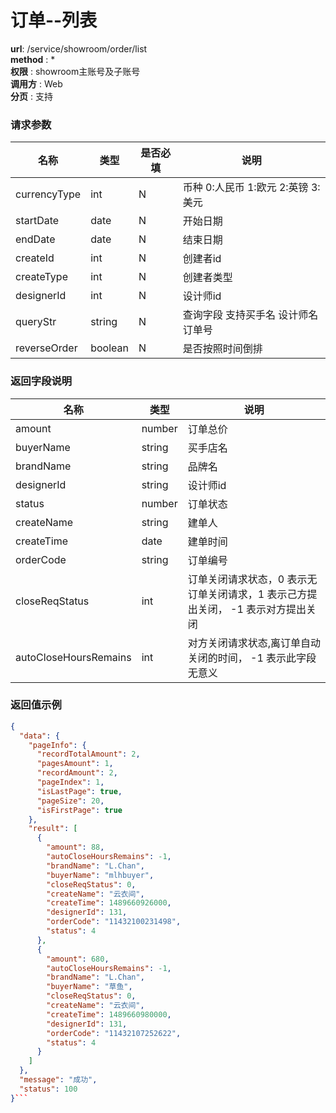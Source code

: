 订单--列表
=======

**url**: /service/showroom/order/list  
**method** : *  
**权限** : showroom主账号及子账号  
**调用方** : Web  
**分页** : 支持  

### 请求参数

|   名称   	    |  类型  | 是否必填   |   说明   |
|--------------|--------|----------|----------|
|currencyType  |  int   |    N     |币种 0:人民币 1:欧元 2:英镑 3:美元|
|startDate     |  date  |    N     |开始日期   |
|endDate       |  date  |    N     |结束日期   |
|createId      |  int   |    N     |创建者id   |
|createType    |  int   |    N     |创建者类型  |
|designerId    |  int   |    N     |设计师id  |
|queryStr    |  string   |    N     |查询字段 支持买手名 设计师名 订单号|
|reverseOrder  |  boolean|    N     |是否按照时间倒排  |


### 返回字段说明

|    名称       |     类型     |     说明       |
|--------------|--------------|---------------|
| amount       | number       | 订单总价       |
| buyerName    | string       | 买手店名       |
| brandName    | string       | 品牌名         |
| designerId   | string       | 设计师id       |
| status       | number       | 订单状态       |
| createName   | string       | 建单人         |
| createTime   | date         | 建单时间        |
| orderCode    | string       | 订单编号        |
| closeReqStatus         | int |订单关闭请求状态，0 表示无订单关闭请求，1 表示己方提出关闭， -1 表示对方提出关闭|
| autoCloseHoursRemains  | int | 对方关闭请求状态,离订单自动关闭的时间， -1 表示此字段无意义 |



### 返回值示例

```json
{
  "data": {
    "pageInfo": {
      "recordTotalAmount": 2,
      "pagesAmount": 1,
      "recordAmount": 2,
      "pageIndex": 1,
      "isLastPage": true,
      "pageSize": 20,
      "isFirstPage": true
    },
    "result": [
      {
        "amount": 88,
        "autoCloseHoursRemains": -1,
        "brandName": "L.Chan",
        "buyerName": "mlhbuyer",
        "closeReqStatus": 0,
        "createName": "云衣间",
        "createTime": 1489660926000,
        "designerId": 131,
        "orderCode": "11432100231498",
        "status": 4
      },
      {
        "amount": 680,
        "autoCloseHoursRemains": -1,
        "brandName": "L.Chan",
        "buyerName": "草鱼",
        "closeReqStatus": 0,
        "createName": "云衣间",
        "createTime": 1489660980000,
        "designerId": 131,
        "orderCode": "11432107252622",
        "status": 4
      }
    ]
  },
  "message": "成功",
  "status": 100
}```
